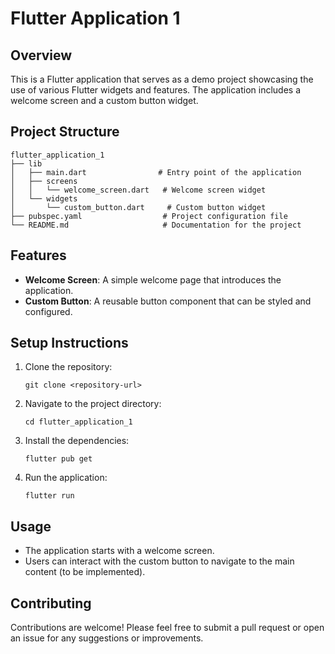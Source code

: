 # Flutter Application 1

## Overview
This is a Flutter application that serves as a demo project showcasing the use of various Flutter widgets and features. The application includes a welcome screen and a custom button widget.

## Project Structure
```
flutter_application_1
├── lib
│   ├── main.dart                # Entry point of the application
│   ├── screens
│   │   └── welcome_screen.dart   # Welcome screen widget
│   └── widgets
│       └── custom_button.dart     # Custom button widget
├── pubspec.yaml                  # Project configuration file
└── README.md                     # Documentation for the project
```

## Features
- **Welcome Screen**: A simple welcome page that introduces the application.
- **Custom Button**: A reusable button component that can be styled and configured.

## Setup Instructions
1. Clone the repository:
   ```
   git clone <repository-url>
   ```
2. Navigate to the project directory:
   ```
   cd flutter_application_1
   ```
3. Install the dependencies:
   ```
   flutter pub get
   ```
4. Run the application:
   ```
   flutter run
   ```

## Usage
- The application starts with a welcome screen.
- Users can interact with the custom button to navigate to the main content (to be implemented).

## Contributing
Contributions are welcome! Please feel free to submit a pull request or open an issue for any suggestions or improvements.